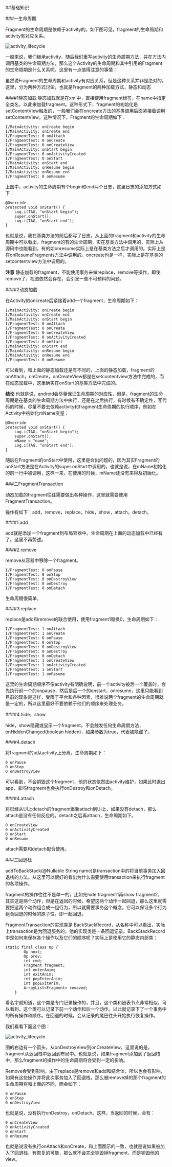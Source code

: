 ##基础知识

###一生命周期

Fragment的生命周期是依赖于activity的，如下图可见，fragment的生命周期和activity有对应关系。

![activity_lifecycle](Images/Fragment/fragment_activity_lifecycle.png)

一般来说，我们继承activity，随后我们重写activity的生命周期方法，并在方法内调用基类的生命周期方法，那么这个Activity的生命周期和其中引用的Fragment的生命周期是什么关系呢。这里有一点值得注意的事情：

虽然说Fragment的生命周期和activity有对应关系，但是这种关系并非是绝对的。这里，分为两种方式讨论，也就是Fragment的两种加载方式，静态和动态

####1静态加载
  静态加载就是在xml中，直接使用fragment标签，在name中指定全类名，以此来加载fragment。这种形式下，fragment的初始化是setContentView触发的，一般我们会在oncreate方法的基类调用后面紧接着调用setContentView。这种情况下，Fragment的生命周期如下：

	I/MainActivity: onCreate begin
	I/MainActivity: onCreate end
	I/FragmentTest: 0 onAttach
	I/FragmentTest: 0 onCreate
	I/FragmentTest: 0 onCreateView
	I/MainActivity: onStart begin
	I/FragmentTest: 0 onActivityCreated
	I/FragmentTest: 0 onStart
	I/MainActivity: onStart end
	I/MainActivity: onResume begin
	I/MainActivity: onResume end
	I/FragmentTest: 0 onResume

上图中，activity的生命周期有个begin和end两个日志，这里日志的添加方式如下：

	@Override
    protected void onStart() {
        Log.i(TAG, "onStart begin");
        super.onStart();
        Log.i(TAG, "onStart end");
    }

也就是说，我在基类方法的前后都写了日志，从上面的fragment和activity的生命周期中可以看出，fragment的有的生命周期，实在基类方法中调用的，实际上从源码中也能看到。有的如onresume实际上是在基类方法之后才调用的。实际上是在onResumeFragments方法中调用的。oncreate也是一样，实际上是在基类的setcontentview方法中调用的。

**注意**
静态加载的fragment，不能使用事务来做replace，remove等操作，即使remove了，视图依然会存在，会引发一些不可预料的问题。


####2动态加载

在Activity的oncreate后紧接着add一个fragment，生命周期如下：

	I/MainActivity: onCreate begin
	I/MainActivity: onCreate end
	I/MainActivity: onStart begin
	I/FragmentTest: 0 onAttach
	I/FragmentTest: 0 onCreate
	I/FragmentTest: 0 onCreateView
	I/FragmentTest: 0 onActivityCreated
	I/FragmentTest: 0 onStart
	I/MainActivity: onStart end
	I/MainActivity: onResume begin
	I/MainActivity: onResume end
	I/FragmentTest: 0 onResume

可以看到，和上面的静态加载还是有不同的，上面的静态加载，fragment的onAttach，onCreate，onCreateView都是在setcontentview方法中完成的，而在动态加载中，这里确实在onStart的基类方法中完成的。


**结论**
  也就是说，android会尽量保证生命周期的对应性，但是，fragment的生命周期是在基类的生命周期方法中执行，还是在之后执行，有时候有不确定性，写代码的时候，尽量不要去依赖activity和fragment生命周期的执行顺序，例如在Activity中初始化mName变量：

    @Override
    protected void onStart() {
        Log.i(TAG, "onStart begin");
        super.onStart();
        mName = "name";
        Log.i(TAG, "onStart end");
    }

随后在Fragment的onStart中使用，这里是会出问题的，因为其实Fragment的onStart方法是在Activity的super.onStart中调用的，也就是说，在mName初始化的前一行中被调用，这样一来，在使用的时候，mName还没有来得及初始化。


###二FragmentTransaction

动态加载的fragment往往需要做出各种操作，这里就需要使用FragmentTransaction。

操作有如下：add，remove，replace，hide，show，attach，detach。

####1.add

add就是添加一个fragment到布局容器中。生命周期在上面的动态加载中已经有了。这里不再赘述。

####2.remove

remove从容器中移除一个fragment。
	
	I/FragmentTest: 0 onPause
	I/FragmentTest: 0 onStop
	I/FragmentTest: 0 onDestroyView
	I/FragmentTest: 0 onDestroy
	I/FragmentTest: 0 onDetach

生命周期很简单。

####3.replace

replace是add和remove的联合使用，使用fragment1替换0，生命周期如下：

	I/FragmentTest: 1 onAttach
	I/FragmentTest: 1 onCreate
	I/FragmentTest: 0 onPause
	I/FragmentTest: 0 onStop
	I/FragmentTest: 0 onDestroyView
	I/FragmentTest: 0 onDestroy
	I/FragmentTest: 0 onDetach
	I/FragmentTest: 1 onCreateView
	I/FragmentTest: 1 onActivityCreated
	I/FragmentTest: 1 onStart
	I/FragmentTest: 1 onResume

这里的生命周期顺序不像activity有明确说明，前一个activity被后一个覆盖时，会先执行前一个的onpause，然后是后一个的onstart，onresume，这里只能看到目前的现象是这样，受限于平台和各种因素，很难说两个fragment的生命周期就是一定的，所以这里最好不要依赖于他们的顺序来处理业务。

####4.hide，show

hide，show隐藏或显示一个fragment，不会触发任何生命周期方法， onHiddenChanged(boolean hidden)，如果参数为true，代表被隐藏了。

####4.detach

将fragment的ui从activity上分离，生命周期如下：

	0 onPause
	0 onStop
	0 onDestroyView

可以看到，不会销毁这个fragment，他的状态依然由activity维护，如果此时退出app，拿吗fragment也会执行onDestroy和onDetach。


####4.attach

将已经从UI上detach的fragment重新attach到UI上，如果没有detach，那么attach是没有任何反应的。detach之后再attach，生命周期如下。

	0 onCreateView
	0 onActivityCreated
	0 onStart
	0 onResume

attach需要和detach配合使用。



###三回退栈

addToBackStack(@Nullable String name)是transaction中的将当前事务加入回退栈的方法。从这里可以很好的看出为什么需要使用transaction来执行fragment的各项操作。

fragment的操作往往不是单一的，比如先hide fragment1再show fragment2，其实这是两个动作，但是在返回的时候，希望这两个动作一起回退，那么这里就需要把这两个动作组合成一组行为，所以就需要事务这个概念，它可以保证多个行为组合回退的时候的原子性。即一起回退。

FragmentTransaction的实现类是 BackStackRecord，从名称中可以看出，实际上transaction是为回退服务的，他的实现类是一条回退记录。BackStackRecord中是如何来保存各个操作以及它们的顺序呢？实际上是使用它的静态内部类：

	static final class Op {
	        Op next;
	        Op prev;
	        int cmd;
	        Fragment fragment;
	        int enterAnim;
	        int exitAnim;
	        int popEnterAnim;
	        int popExitAnim;
	        ArrayList<Fragment> removed;
	    }

看名字就知道，这个类是专门记录操作的，并且，这个类和链表节点非常相似，可以看到，这个类可以记录下前一个动作和后一个动作。以此就记录下了一个事务中的所有操作和顺序。在回退的时候，会从记录的尾巴往头开始执行恢复操作。

我们看看下面这个图：

![activity_lifecycle](Images/Fragment/fragment_lifecycle.png)

图的右边有一个箭头，从onDestroyView到onCreateView，这里说的是，fragment从返回栈中返回到布局中。也就是说，如果fragment添加到了返回栈中，那么fragment的操作中的生命周期将会受到一定的影响。

Remove会受到影响，由于replace是remove和add和结合体，所以也会有影响，如果有这些操作并将此次事务加入了回退栈，那么被remove掉的那个fragment的生命周期将和上面的不同，而会如下：

	0 onPause
	0 onStop
	0 onDestroyView

也就是说，没有执行onDestroy，onDetach。这样，当返回的时候，会有：

	0 onCreateView
	0 onActivityCreated
	0 onStart
	0 onResume

也就是说没有执行onAttach和onCreate，和上面图示的一致，也就是说如果被加入了回退栈，有恢复的可能，那么就不会完全销毁掉fragment，而是销毁他的view。



